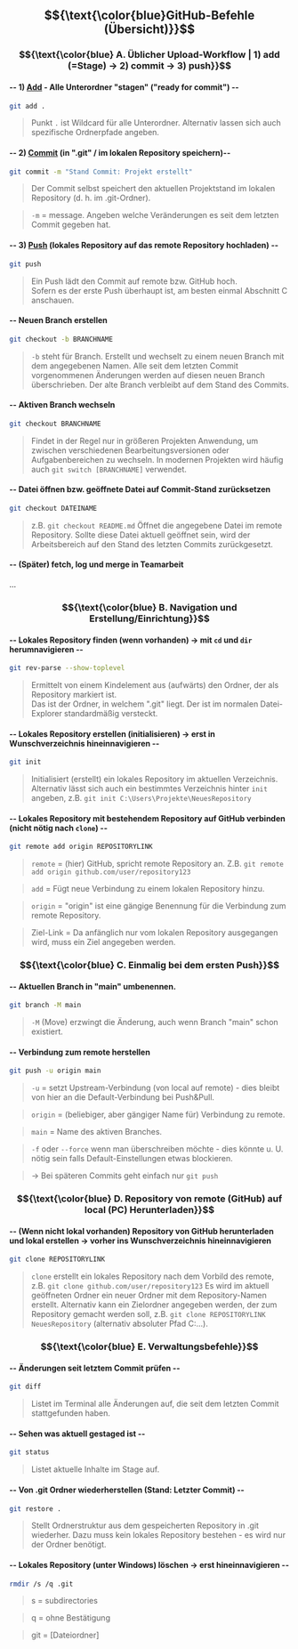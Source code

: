 ## $${\text{\color{blue}GitHub-Befehle (Übersicht)}}$$

### $${\text{\color{blue} A. Üblicher Upload-Workflow | 1) add (=Stage) -> 2) commit -> 3) push}}$$
#### -- 1) <ins>Add</ins> - Alle Unterordner "stagen" ("ready for commit") --
```bash
git add .
```
> Punkt `.` ist Wildcard für alle Unterordner. Alternativ lassen sich auch spezifische Ordnerpfade angeben.

#### -- 2) <ins>Commit</ins> (in ".git" / im lokalen Repository speichern)--
```bash
git commit -m "Stand Commit: Projekt erstellt"
```
> Der Commit selbst speichert den aktuellen Projektstand im lokalen Repository (d. h. im .git-Ordner).

> `-m` = message. Angeben welche Veränderungen es seit dem letzten Commit gegeben hat.

#### -- 3) <ins>Push</ins> (lokales Repository auf das remote Repository hochladen) --
```bash
git push
```
> Ein Push lädt den Commit auf remote bzw. GitHub hoch.<br>
> Sofern es der erste Push überhaupt ist, am besten einmal Abschnitt C anschauen.

#### -- Neuen Branch erstellen
```bash
git checkout -b BRANCHNAME
```
> `-b` steht für Branch.
> Erstellt und wechselt zu einem neuen Branch mit dem angegebenen Namen. Alle seit dem letzten Commit vorgenommenen Änderungen werden auf diesen neuen Branch überschrieben. Der alte Branch verbleibt auf dem Stand des Commits.
#### -- Aktiven Branch wechseln
```bash
git checkout BRANCHNAME
```
> Findet in der Regel nur in größeren Projekten Anwendung, um zwischen verschiedenen Bearbeitungsversionen oder Aufgabenbereichen zu wechseln.
> In modernen Projekten wird häufig auch `git switch [BRANCHNAME]` verwendet.

#### -- Datei öffnen bzw. geöffnete Datei auf Commit-Stand zurücksetzen
```bash
git checkout DATEINAME
```
> z.B. `git checkout README.md`
> Öffnet die angegebene Datei im remote Repository. Sollte diese Datei aktuell geöffnet sein, wird der Arbeitsbereich auf den Stand des letzten Commits zurückgesetzt.

#### -- (Später) fetch, log und merge in Teamarbeit
...

### $${\text{\color{blue} B. Navigation und Erstellung/Einrichtung}}$$

#### -- Lokales Repository finden (wenn vorhanden) -> mit `cd` und `dir` herumnavigieren --
```bash
git rev-parse --show-toplevel
```
> Ermittelt von einem Kindelement aus (aufwärts) den Ordner, der als Repository markiert ist.<br>
> Das ist der Ordner, in welchem ".git" liegt. Der ist im normalen Datei-Explorer standardmäßig versteckt.

#### -- Lokales Repository erstellen (initialisieren) -> erst in Wunschverzeichnis hineinnavigieren --
```bash
git init
```
> Initialisiert (erstellt) ein lokales Repository im aktuellen Verzeichnis. Alternativ lässt sich auch ein bestimmtes Verzeichnis hinter `init` angeben, z.B. `git init C:\Users\Projekte\NeuesRepository`

#### -- Lokales Repository mit bestehendem Repository auf GitHub verbinden (nicht nötig nach `clone`) --
```bash
git remote add origin REPOSITORYLINK
```
> `remote` = (hier) GitHub, spricht remote Repository an. Z.B. `git remote add origin github.com/user/repository123`

> `add` = Fügt neue Verbindung zu einem lokalen Repository hinzu.

> `origin` = "origin" ist eine gängige Benennung für die Verbindung zum remote Repository.

> Ziel-Link = Da anfänglich nur vom lokalen Repository ausgegangen wird, muss ein Ziel angegeben werden.

### $${\text{\color{blue} C. Einmalig bei dem ersten Push}}$$
#### -- Aktuellen Branch in "main" umbenennen. 
```bash
git branch -M main
```
> `-M` (Move) erzwingt die Änderung, auch wenn Branch "main" schon existiert.
#### -- Verbindung zum remote herstellen 
```bash
git push -u origin main
```
> `-u` = setzt Upstream-Verbindung (von local auf remote) - dies bleibt von hier an die Default-Verbindung bei Push&Pull.

> `origin` = (beliebiger, aber gängiger Name für) Verbindung zu remote.

> `main` = Name des aktiven Branches.

> `-f` oder `--force` wenn man überschreiben möchte - dies könnte u. U. nötig sein falls Default-Einstellungen etwas blockieren.

> -> Bei späteren Commits geht einfach nur `git push`

### $${\text{\color{blue} D. Repository von remote (GitHub) auf local (PC) Herunterladen}}$$

#### -- (Wenn nicht lokal vorhanden) Repository von GitHub herunterladen und lokal erstellen -> vorher ins Wunschverzeichnis hineinnavigieren
```bash
git clone REPOSITORYLINK
```
> `clone` erstellt ein lokales Repository nach dem Vorbild des remote, z.B. `git clone github.com/user/repository123`
> Es wird im aktuell geöffneten Ordner ein neuer Ordner mit dem Repository-Namen erstellt.
> Alternativ kann ein Zielordner angegeben werden, der zum Repository gemacht werden soll, z.B. `git clone REPOSITORYLINK NeuesRepository` (alternativ absoluter Pfad C:\...).

### $${\text{\color{blue} E. Verwaltungsbefehle}}$$

#### -- Änderungen seit letztem Commit prüfen --
```bash
git diff
```
> Listet im Terminal alle Änderungen auf, die seit dem letzten Commit stattgefunden haben.

#### -- Sehen was aktuell gestaged ist --
```bash
git status
```
> Listet aktuelle Inhalte im Stage auf.

#### -- Von .git Ordner wiederherstellen (Stand: Letzter Commit) --
```bash
git restore .
```
> Stellt Ordnerstruktur aus dem gespeicherten Repository in .git wiederher. Dazu muss kein lokales Repository bestehen - es wird nur der Ordner benötigt.

#### -- Lokales Repository (unter Windows) löschen -> erst hineinnavigieren --
```bash
rmdir /s /q .git
```
> s = subdirectories

> q = ohne Bestätigung

> git = \[Dateiordner]















